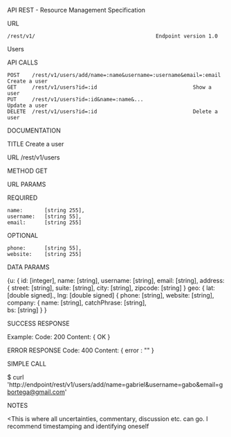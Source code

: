 API REST - Resource Management Specification

URL

    /rest/v1/										Endpoint version 1.0

Users

API CALLS

    POST    /rest/v1/users/add/name=:name&username=:username&email=:email			Create a user
    GET     /rest/v1/users?id=:id								Show a user 
    PUT     /rest/v1/users?id=:id&name=:name&...						Update a user
    DELETE  /rest/v1/users?id=:id								Delete a user
    
    
DOCUMENTATION

TITLE
Create a user

URL
/rest/v1/users

METHOD
GET

URL PARAMS

REQUIRED
	
	name: 		[string 255],
	username: 	[string 55],
	email: 		[string 255]

OPTIONAL

	phone:		[string 55],  	 
	website:	[string 255]


DATA PARAMS

{u: {
	id: 	  [integer],
	name:     [string],
	username: [string],
	email:    [string],
	address:
	{	street: [string],
        	suite: [string],
        	city: [string],
        	zipcode: [string]
	}
        	geo:
		{
            		lat: [double signed].,
            		lng: [double signed]
		{
	phone:   [string],
	website: [string],
        company:
	{
	        name: 		[string],
	        catchPhrase:	[string],	
	        bs: 		[string]
	}
}

SUCCESS RESPONSE

Example:
	Code: 200
	Content: { OK }

ERROR RESPONSE
 	Code: 400
	Content: { error : "" }
	
SIMPLE CALL

$ curl 'http://endpoint/rest/v1/users/add/name=gabriel&username=gabo&email=gbortega@gmail.com'

NOTES

<This is where all uncertainties, commentary, discussion etc. can go. I recommend timestamping and identifying oneself 
